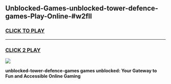 
## Unblocked-Games-unblocked-tower-defence-games-Play-Online-#w2fll
<h3>
<a href="https://premium.freeplayer.one?title=unblocked-tower-defence-games&ref=27F">CLICK TO PLAY</a></h3>
<hr>

<h3>
<a href="https://premium.freeplayer.one?title=unblocked-tower-defence-games&ref=27F">CLICK 2 PLAY</a>
  
</h3>

<a href="https://premium.freeplayer.one?title=unblocked-tower-defence-games&ref=27F"><img src="https://clearcache.store/games.png"></a>


**unblocked-tower-defence-games games unblocked: Your Gateway to Fun and Accessible Online Gaming**

